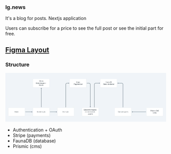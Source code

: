 ### Ig.news

It's a blog for posts. Nextjs application

Users can subscribe for a price to see the full post or see the initial part for free.

## [Figma Layout](https://www.figma.com/file/gl0fHkQgvaUfXNjuwGtDDs/ig.news/duplicate?node-id=1%3A2)

### Structure

![alt text](public/images/app.png)

- Authentication + OAuth
- Stripe (payments)
- FaunaDB (database)
- Prismic (cms)
